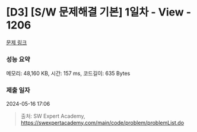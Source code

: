 # [D3] [S/W 문제해결 기본] 1일차 - View - 1206 

[문제 링크](https://swexpertacademy.com/main/code/problem/problemDetail.do?contestProbId=AV134DPqAA8CFAYh) 

### 성능 요약

메모리: 48,160 KB, 시간: 157 ms, 코드길이: 635 Bytes

### 제출 일자

2024-05-16 17:06



> 출처: SW Expert Academy, https://swexpertacademy.com/main/code/problem/problemList.do